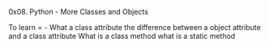 0x08. Python - More Classes and Objects

To learn  = -
What  a class attribute 
 the difference between a object attribute and a class attribute
What is a class method
what is a static method
